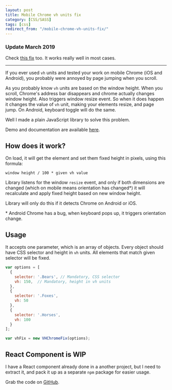 ```yaml
---
layout: post
title: Mobile Chrome vh units fix
category: [CSS/SASS]
tags: [css]
redirect_from: "/mobile-chrome-vh-units-fix/"
---
```


### Update March 2019

Check [this fix](https://css-tricks.com/the-trick-to-viewport-units-on-mobile/) too. It works really well in most cases.

---

If you ever used `vh` units and tested your work on mobile Chrome (iOS and Android),
you probably were annoyed by page jumping when you scroll.

As you probably know `vh` units are based on the window height.
When you scroll, Chrome's address bar disappears and chrome actually changes window height.
Also triggers window resize event.
So when it does happen it changes the value of `vh` unit, making your elements resize,
and page jump. On Android, keyboard toggle will do the same.

Well I made a plain JavaScript library to solve this problem.

Demo and documentation are available [here](https://stanko.github.io/mobile-chrome-vh-fix/).

<!--more-->

## How does it work?

On load, it will get the element and set them fixed height in pixels,
using this formula:

```
window height / 100 * given vh value
```

Library listens for the window `resize` event, and only if both dimensions are changed
(which on mobile means orientation has changed*)
it will recalculate and apply fixed height based on new window height.

Library will only do this if it detects Chrome on Android or iOS.

<span class="Small">* Android Chrome has a bug, when keyboard pops up, it triggers orientation change.</span>

## Usage

It accepts one parameter, which is an array of objects.
Every object should have CSS selector and height in `vh` units.
All elements that match given selector will be fixed.

```javascript
var options = [
  {
    selector: '.Bears', // Mandatory, CSS selector
    vh: 150,  // Mandatory, height in vh units
  },
  {
    selector: '.Foxes',
    vh: 50
  },
  {
    selector: '.Horses',
    vh: 100
  }
];

var vhFix = new VHChromeFix(options);
```

## React Component is WIP

I have a React component already done in a another project,
but I need to extract it, and pack it up as a separate `npm` package for easier usage.

Grab the code on [GitHub](https://github.com/Stanko/mobile-chrome-vh-fix).
